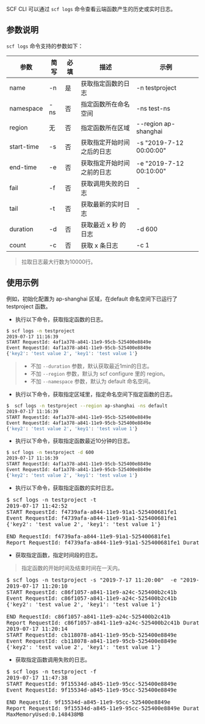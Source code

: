 SCF CLI 可以通过 `scf logs` 命令查看云端函数产生的历史或实时日志。

## 参数说明
`scf logs` 命令支持的参数如下：

| 参数       | 简写 | 必填 | 描述                       | 示例                 |
| ---------- | ---- | ---- | -------------------------- | -------------------- |
| name       | -n   | 是   | 获取指定函数的日志         | -n testproject          |
| namespace  | -ns  | 否   | 指定函数所在命名空间       |-ns  test-ns              |
| region     | 无   | 否   | 指定函数所在区域           | --region ap-shanghai          |
| start-time | -s   | 否   | 获取指定开始时间之后的日志 | -s "2019-7-12 00:00:00" |
| end-time   | -e   | 否   | 获取指定开始时间之前的日志 | -e "2019-7-12 00:10:00" |
| fail       | -f   | 否   | 获取调用失败的日志         | -                     |
| tail       | -t   |   否   | 获取最新的实时日志         |   -                   |
| duration   | -d   | 否   | 获取最近 x 秒 的日志       |-d 600                  |
| count      | -c   | 否   | 获取 x 条日志              |-c 1                    |

>拉取日志最大行数为10000行。

## 使用示例
例如，初始化配置为 ap-shanghai 区域，在default 命名空间下已运行了 testproject 函数。
- 执行以下命令，获取指定函数的日志。
```bash
$ scf logs -n testproject
2019-07-17 11:16:39
START RequestId: 4af1a378-a841-11e9-95cb-525400e8849e
Event RequestId: 4af1a378-a841-11e9-95cb-525400e8849e
{'key2': 'test value 2', 'key1': 'test value 1'}
```
>
>- 不加 `--duration` 参数，默认获取最近1min的日志。
>- 不加 `--region` 参数，默认为 scf configure 里的 region。
>- 不加 `--namespace` 参数，默认为 default 命名空间。
>
- 执行以下命令，获取指定区域里，指定命名空间下指定函数的日志。
```bash
$  scf logs -n testproject --region ap-shanghai -ns default
2019-07-17 11:16:39
START RequestId: 4af1a378-a841-11e9-95cb-525400e8849e
Event RequestId: 4af1a378-a841-11e9-95cb-525400e8849e
{'key2': 'test value 2', 'key1': 'test value 1'}
```
- 执行以下命令，获取指定函数最近10分钟的日志。
```bash
$ scf logs -n testproject -d 600
2019-07-17 11:16:39
START RequestId: 4af1a378-a841-11e9-95cb-525400e8849e
Event RequestId: 4af1a378-a841-11e9-95cb-525400e8849e
{'key2': 'test value 2', 'key1': 'test value 1'}
```
- 执行以下命令，获取指定函数的实时日志。
<pre >
$ scf logs -n testproject -t
2019-07-17 11:42:52
START RequestId: f4739afa-a844-11e9-91a1-525400681fe1
Event RequestId: f4739afa-a844-11e9-91a1-525400681fe1
{'<span class="hljs-string">key2</span>': '<span class="hljs-string">test value 2</span>', '<span class="hljs-string">key1'</span>: '<span class="hljs-string">test value 1</span>'}<br>
END RequestId: f4739afa-a844-11e9-91a1-525400681fe1
Report RequestId: f4739afa-a844-11e9-91a1-525400681fe1 Duration:0ms Memory:128MB MaxMemoryUsed:0.062500MB
</pre>

- 获取指定函数，指定时间段的日志。
>指定函数的开始时间及结束时间在一天内。
>
<pre>
$ scf logs -n testproject -s "2019-7-17 11:20:00"  -e "2019-7-17 11:30:00" 
2019-07-17 11:20:10
START RequestId: c86f1057-a841-11e9-a24c-525400b2c41b
Event RequestId: c86f1057-a841-11e9-a24c-525400b2c41b
{'<span class="hljs-string">key2</span>': '<span class="hljs-string">test value 2</span>', '<span class="hljs-string">key1</span>': '<span class="hljs-string">test value 1</span>'}<br>
END RequestId: c86f1057-a841-11e9-a24c-525400b2c41b
Report RequestId: c86f1057-a841-11e9-a24c-525400b2c41b Duration:0ms Memory:128MB MaxMemoryUsed:0.050781MB
2019-07-17 11:20:14
START RequestId: cb118078-a841-11e9-95cb-525400e8849e
Event RequestId: cb118078-a841-11e9-95cb-525400e8849e
{'<span class="hljs-string">key2</span>': '<span class="hljs-string">test value 2</span>', '<span class="hljs-string">key1</span>': '<span class="hljs-string">test value 1</span>'}
</pre>


- 获取指定函数调用失败的日志。
<pre>
$ scf logs -n testproject -f
2019-07-17 11:47:38
START RequestId: 9f15534d-a845-11e9-95cc-525400e8849e
Event RequestId: 9f15534d-a845-11e9-95cc-525400e8849e<br>
END RequestId: 9f15534d-a845-11e9-95cc-525400e8849e
Report RequestId: 9f15534d-a845-11e9-95cc-525400e8849e Duration:0ms Memory:128MB<br>MaxMemoryUsed:0.148438MB
</pre>

